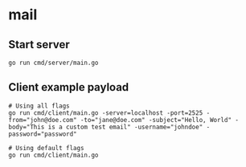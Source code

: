 # mail

## Start server
```
go run cmd/server/main.go
```

## Client example payload

```
# Using all flags
go run cmd/client/main.go -server=localhost -port=2525 -from="john@doe.com" -to="jane@doe.com" -subject="Hello, World" -body="This is a custom test email" -username="johndoe" -password="password"

# Using default flags
go run cmd/client/main.go
```
